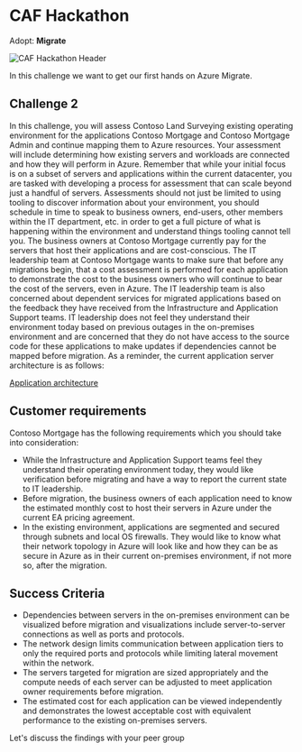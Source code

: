 # CAF Hackathon

Adopt: **Migrate**

![CAF Hackathon Header](/media/caf-hackathon-header.png)

In this challenge we want to get our first hands on Azure Migrate.

## Challenge 2

In this challenge, you will assess Contoso Land Surveying existing operating environment for the applications Contoso Mortgage and Contoso Mortgage Admin and continue mapping them to Azure resources. Your assessment will include determining how existing servers and workloads are connected and how they will perform in Azure. Remember that while your initial focus is on a subset of servers and applications within the current datacenter, you are tasked with developing a process for assessment that can scale beyond just a handful of servers. Assessments should not just be limited to using tooling to discover information about your environment, you should schedule in time to speak to business owners, end-users, other members within the IT department, etc. in order to get a full picture of what is happening within the environment and understand things tooling cannot tell you. The business owners at Contoso Mortgage currently pay for the servers that host their applications and are cost-conscious. The IT leadership team at Contoso Mortgage wants to make sure that before any migrations begin, that a cost assessment is performed for each application to demonstrate the cost to the business owners who will continue to bear the cost of the servers, even in Azure. The IT leadership team is also concerned about dependent services for migrated applications based on the feedback they have received from the Infrastructure and Application Support teams. IT leadership does not feel they understand their environment today based on previous outages in the on-premises environment and are concerned that they do not have access to the source code for these applications to make updates if dependencies cannot be mapped before migration. As a reminder, the current application server architecture is as follows:

[Application architecture](./../media/application_architecture.png)

## Customer requirements

Contoso Mortgage has the following requirements which you should take into consideration:

- While the Infrastructure and Application Support teams feel they understand their operating environment today, they would like verification before migrating and have a way to report the current state to IT leadership.
- Before migration, the business owners of each application need to know the estimated monthly cost to host their servers in Azure under the current EA pricing agreement.
- In the existing environment, applications are segmented and secured through subnets and local OS firewalls. They would like to know what their network topology in Azure will look like and how they can be as secure in Azure as in their current on-premises environment, if not more so, after the migration.

## Success Criteria

- Dependencies between servers in the on-premises environment can be visualized before migration and visualizations include server-to-server connections as well as ports and protocols.
- The network design limits communication between application tiers to only the required ports and protocols while limiting lateral movement within the network.
- The servers targeted for migration are sized appropriately and the compute needs of each server can be adjusted to meet application owner requirements before migration.
- The estimated cost for each application can be viewed independently and demonstrates the lowest acceptable cost with equivalent performance to the existing on-premises servers.

Let's discuss the findings with your peer group
